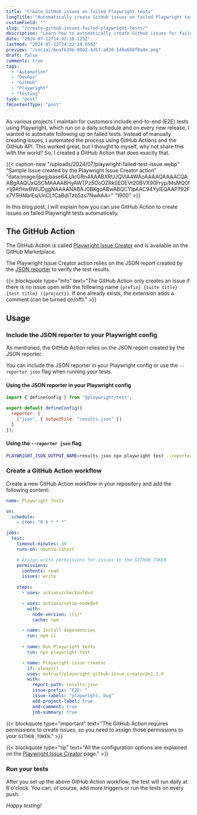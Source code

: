```yaml
---
title: "Create GitHub issues on failed Playwright tests"
longTitle: "Automatically create GitHub issues on failed Playwright tests"
customField: ""
slug: "/create-github-issues-failed-playwright-tests/"
description: "Learn how to automatically create GitHub issues for failed Playwright tests with the Playwright Issue Creator action, available on the GitHub Marketplace."
date: "2024-07-12T14:32:18.125Z"
lastmod: "2024-07-12T14:32:18.654Z"
preview: "/social/beaf639b-00b2-4d57-a830-146a680f0a4e.png"
draft: false
comments: true
tags:
  - "Automation"
  - "DevOps"
  - "GitHub"
  - "Playwright"
  - "Testing"
type: "post"
fmContentType: "post"
---
```


As various projects I maintain for customers include end-to-end (E2E) tests using Playwright, which run on a daily schedule and on every new release, I wanted to automate following up on failed tests. Instead of manually creating issues, I automated the process using GitHub Actions and the GitHub API. This worked great, but I thought to myself, why not share this with the world? So, I created a GitHub Action that does exactly that.

{{< caption-new "/uploads/2024/07/playwright-failed-test-issue.webp" "Sample issue created by the Playwright Issue Creator action"  "data:image/jpeg;base64,UklGRn4AAABXRUJQVlA4WAoAAAAQAAAACQAABgAAQUxQSCMAAAABHyAWTPz5OoOZRkSEDEVt20BVX90Fryp/MsMQ0f+Ij9AfHwBWUDggNAAAANABAJ0BKgoABwABQCYlpAAC94YyIEQAAP792Fx7V5HNbrEs/UnCLfCaBdiTzb5zs7NwAAA=" "1900" >}}

In this blog post, I will explain how you can use GitHub Action to create issues on failed Playwright tests automatically.

## The GitHub Action

The GitHub Action is called [Playwright Issue Creator](https://github.com/marketplace/actions/playwright-issue-creator) and is available on the GitHub Marketplace.

The Playwright Issue Creator action relies on the JSON report created by the [JSON reporter](https://playwright.dev/docs/test-reporters#json-reporter) to verify the test results.

{{< blockquote type="info" text="The GitHub Action only creates an issue if there is no issue open with the following name `{prefix} {suite title} {test title} ({project})`. If one already exists, the extension adds a comment (can be turned on/off)." >}}

## Usage

### Include the JSON reporter to your Playwright config

As mentioned, the GitHub Action relies on the JSON report created by the JSON reporter. 

You can include the JSON reporter in your Playwright config or use the `--reporter json` flag when running your tests.

#### Using the JSON reporter in your Playwright config

```javascript title="JSON Reporter configuration"
import { defineConfig } from "@playwright/test";

export default defineConfig({
  reporter: [
    ["json", { outputFile: "results.json" }]
  ]
});
```

#### Using the `--reporter json` flag

```bash title="Run Playwright tests command with JSON reporter"
PLAYWRIGHT_JSON_OUTPUT_NAME=results.json npx playwright test --reporter=json
```

### Create a GitHub Action workflow

Create a new GitHub Action workflow in your repository and add the following content:

```yaml title="GitHub Action workflow using the Playwright Issue Creator action"
name: Playwright Tests

on:
  schedule:
    - cron: "0 6 * * *"

jobs:
  test:
    timeout-minutes: 30
    runs-on: ubuntu-latest

    # Assign write permissions for issues to the GITHUB_TOKEN
    permissions:
      contents: read
      issues: write
    
    steps:
      - uses: actions/checkout@v4

      - uses: actions/setup-node@v4
        with:
          node-version: lts/*
          cache: npm

      - name: Install dependencies
        run: npm ci
      
      - name: Run Playwright tests
        run: npx playwright test

      - name: Playwright issue creator
        if: always()
        uses: estruyf/playwright-github-issue-creator@v1.1.0
        with:
          report-path: results.json
          issue-prefix: "E2E: "
          issue-labels: "playwright, bug"
          add-project-label: true
          add-comment: true
          job-summary: true
```

{{< blockquote type="important" text="The GitHub Action requires permissions to create issues, so you need to assign those permissions to your `GITHUB_TOKEN`." >}}

{{< blockquote type="tip" text="All the configuration options are explained on the [Playwright Issue Creator](https://github.com/marketplace/actions/playwright-issue-creator) page." >}}

### Run your tests

After you set up the above GitHub Action workflow, the test will run daily at 6 o'clock. You can, of course, add more triggers or run the tests on every push.

*Happy testing!*
